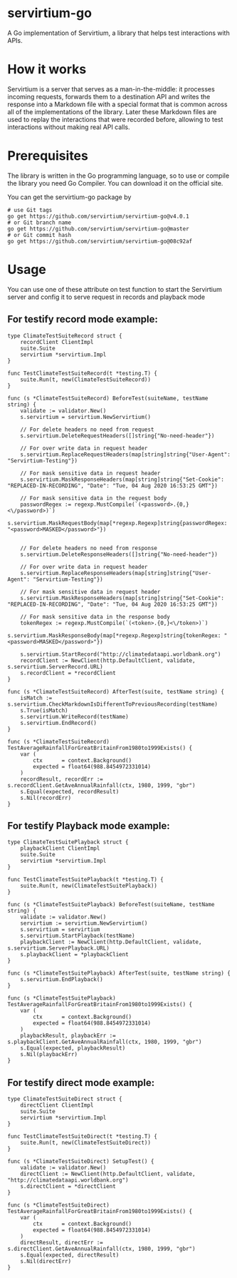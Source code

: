 # servirtium-go
A Go implementation of Servirtium, a library that helps test interactions with APIs.

# How it works
Servirtium is a server that serves as a man-in-the-middle: it processes incoming requests, forwards them to a destination API and writes the response into a Markdown file with a special format that is common across all of the implementations of the library. Later these Markdown files are used to replay the interactions that were recorded before, allowing to test interactions without making real API calls.

# Prerequisites
The library is written in the Go programming language, so to use or compile the library you need Go Compiler. You can download it on the official site.

You can get the servirtium-go package by
```
# use Git tags
go get https://github.com/servirtium/servirtium-go@v4.0.1
# or Git branch name
go get https://github.com/servirtium/servirtium-go@master
# or Git commit hash
go get https://github.com/servirtium/servirtium-go@08c92af
```

# Usage
You can use one of these attribute on test function to start the Servirtium server and config it to serve request in records and playback mode

## For testify record mode example:

```
type ClimateTestSuiteRecord struct {
	recordClient ClientImpl
	suite.Suite
	servirtium *servirtium.Impl
}

func TestClimateTestSuiteRecord(t *testing.T) {
	suite.Run(t, new(ClimateTestSuiteRecord))
}

func (s *ClimateTestSuiteRecord) BeforeTest(suiteName, testName string) {
	validate := validator.New()
	s.servirtium = servirtium.NewServirtium()

	// For delete headers no need from request
	s.servirtium.DeleteRequestHeaders([]string{"No-need-header"})

	// For over write data in request header
	s.servirtium.ReplaceRequestHeaders(map[string]string{"User-Agent": "Servirtium-Testing"})

	// For mask sensitive data in request header
	s.servirtium.MaskResponseHeaders(map[string]string{"Set-Cookie": "REPLACED-IN-RECORDING", "Date": "Tue, 04 Aug 2020 16:53:25 GMT"})

	// For mask sensitive data in the request body
	passwordRegex := regexp.MustCompile(`(<password>.{0,}<\/password>)`)
	s.servirtium.MaskRequestBody(map[*regexp.Regexp]string{passwordRegex: "<password>MASKED</password>"})


	// For delete headers no need from response
	s.servirtium.DeleteResponseHeaders([]string{"No-need-header"})

	// For over write data in request header
	s.servirtium.ReplaceResponseHeaders(map[string]string{"User-Agent": "Servirtium-Testing"})

	// For mask sensitive data in request header
	s.servirtium.MaskResponseHeaders(map[string]string{"Set-Cookie": "REPLACED-IN-RECORDING", "Date": "Tue, 04 Aug 2020 16:53:25 GMT"})

	// For mask sensitive data in the response body
	tokenRegex := regexp.MustCompile(`(<token>.{0,}<\/token>)`)
	s.servirtium.MaskResponseBody(map[*regexp.Regexp]string{tokenRegex: "<password>MASKED</password>"})

	s.servirtium.StartRecord("http://climatedataapi.worldbank.org")
	recordClient := NewClient(http.DefaultClient, validate, s.servirtium.ServerRecord.URL)
	s.recordClient = *recordClient
}

func (s *ClimateTestSuiteRecord) AfterTest(suite, testName string) {
	isMatch := s.servirtium.CheckMarkdownIsDifferentToPreviousRecording(testName)
	s.True(isMatch)
	s.servirtium.WriteRecord(testName)
	s.servirtium.EndRecord()
}

func (s *ClimateTestSuiteRecord) TestAverageRainfallForGreatBritainFrom1980to1999Exists() {
	var (
		ctx      = context.Background()
		expected = float64(988.8454972331014)
	)
	recordResult, recordErr := s.recordClient.GetAveAnnualRainfall(ctx, 1980, 1999, "gbr")
	s.Equal(expected, recordResult)
	s.Nil(recordErr)
}

```

## For testify Playback mode example:
```
type ClimateTestSuitePlayback struct {
	playbackClient ClientImpl
	suite.Suite
	servirtium *servirtium.Impl
}

func TestClimateTestSuitePlayback(t *testing.T) {
	suite.Run(t, new(ClimateTestSuitePlayback))
}

func (s *ClimateTestSuitePlayback) BeforeTest(suiteName, testName string) {
	validate := validator.New()
	servirtium := servirtium.NewServirtium()
	s.servirtium = servirtium
	s.servirtium.StartPlayback(testName)
	playbackClient := NewClient(http.DefaultClient, validate, s.servirtium.ServerPlayback.URL)
	s.playbackClient = *playbackClient
}

func (s *ClimateTestSuitePlayback) AfterTest(suite, testName string) {
	s.servirtium.EndPlayback()
}

func (s *ClimateTestSuitePlayback) TestAverageRainfallForGreatBritainFrom1980to1999Exists() {
	var (
		ctx      = context.Background()
		expected = float64(988.8454972331014)
	)
	playbackResult, playbackErr := s.playbackClient.GetAveAnnualRainfall(ctx, 1980, 1999, "gbr")
	s.Equal(expected, playbackResult)
	s.Nil(playbackErr)
}
```

## For testify direct mode example:
```
type ClimateTestSuiteDirect struct {
	directClient ClientImpl
	suite.Suite
	servirtium *servirtium.Impl
}

func TestClimateTestSuiteDirect(t *testing.T) {
	suite.Run(t, new(ClimateTestSuiteDirect))
}

func (s *ClimateTestSuiteDirect) SetupTest() {
	validate := validator.New()
	directClient := NewClient(http.DefaultClient, validate, "http://climatedataapi.worldbank.org")
	s.directClient = *directClient
}

func (s *ClimateTestSuiteDirect) TestAverageRainfallForGreatBritainFrom1980to1999Exists() {
	var (
		ctx      = context.Background()
		expected = float64(988.8454972331014)
	)
	directResult, directErr := s.directClient.GetAveAnnualRainfall(ctx, 1980, 1999, "gbr")
	s.Equal(expected, directResult)
	s.Nil(directErr)
}
```
